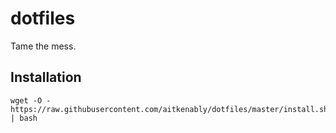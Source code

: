 # dotfiles
Tame the mess. 

## Installation

```
wget -O -
https://raw.githubusercontent.com/aitkenably/dotfiles/master/install.sh | bash

```
